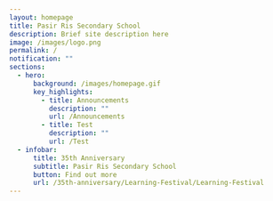 ```yaml
---
layout: homepage
title: Pasir Ris Secondary School
description: Brief site description here
image: /images/logo.png
permalink: /
notification: ""
sections:
  - hero:
      background: /images/homepage.gif
      key_highlights:
        - title: Announcements
          description: ""
          url: /Announcements
        - title: Test
          description: ""
          url: /Test
  - infobar:
      title: 35th Anniversary
      subtitle: Pasir Ris Secondary School
      button: Find out more
      url: /35th-anniversary/Learning-Festival/Learning-Festival
---
```

